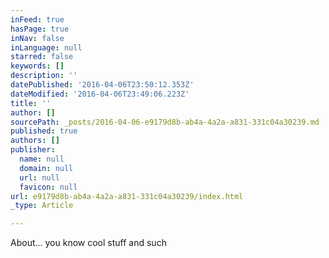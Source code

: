 ```yaml
---
inFeed: true
hasPage: true
inNav: false
inLanguage: null
starred: false
keywords: []
description: ''
datePublished: '2016-04-06T23:50:12.353Z'
dateModified: '2016-04-06T23:49:06.223Z'
title: ''
author: []
sourcePath: _posts/2016-04-06-e9179d8b-ab4a-4a2a-a831-331c04a30239.md
published: true
authors: []
publisher:
  name: null
  domain: null
  url: null
  favicon: null
url: e9179d8b-ab4a-4a2a-a831-331c04a30239/index.html
_type: Article

---
```

About... you know cool stuff and such
